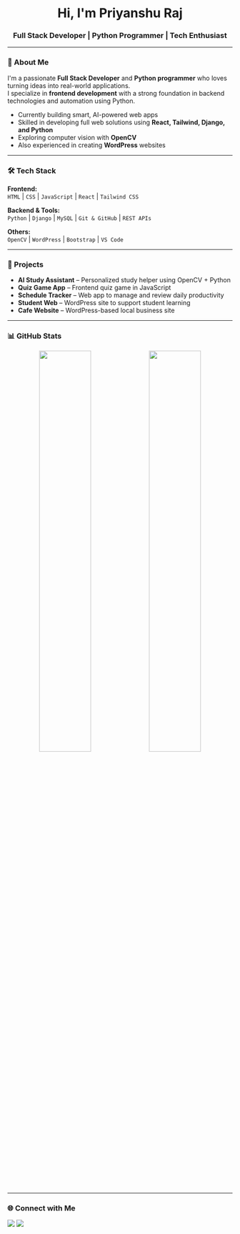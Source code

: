 <h1 align="center">Hi, I'm Priyanshu Raj</h1>
<h3 align="center">Full Stack Developer | Python Programmer | Tech Enthusiast</h3>

---

### 🚀 About Me
I'm a passionate **Full Stack Developer** and **Python programmer** who loves turning ideas into real-world applications.  
I specialize in **frontend development** with a strong foundation in backend technologies and automation using Python.

- Currently building smart, AI-powered web apps  
- Skilled in developing full web solutions using **React, Tailwind, Django, and Python**  
- Exploring computer vision with **OpenCV**  
- Also experienced in creating **WordPress** websites

---

### 🛠️ Tech Stack
**Frontend:**  
`HTML` | `CSS` | `JavaScript` | `React` | `Tailwind CSS`

**Backend & Tools:**  
`Python` | `Django` | `MySQL` | `Git & GitHub` | `REST APIs`

**Others:**  
`OpenCV` | `WordPress` | `Bootstrap` | `VS Code`

---

### 🧠 Projects
- **AI Study Assistant** – Personalized study helper using OpenCV + Python  
- **Quiz Game App** – Frontend quiz game in JavaScript  
- **Schedule Tracker** – Web app to manage and review daily productivity  
- **Student Web** – WordPress site to support student learning  
- **Cafe Website** – WordPress-based local business site  

---

### 📊 GitHub Stats
<p align="center">
  <img src="https://github-readme-stats.vercel.app/api?https://github.com/priyanshurajverma/priyanshurajverma/tree/main&show_icons=true&theme=radical" width="48%" />
  <img src="https://github-readme-streak-stats.herokuapp.com/?https://github.com/priyanshurajverma/priyanshurajverma/tree/main&theme=radical" width="48%" />
</p>

---

### 🌐 Connect with Me
<p>
  <a href="https://www.linkedin.com/in/priyanshu-raj-ba9828291?utm_source=share&utm_campaign=share_via&utm_content=profile&utm_medium=android_app"><img src="https://img.shields.io/badge/LinkedIn-blue?style=for-the-badge&logo=linkedin&logoColor=white" /></a>
  <a href="mailto:rajpriyanshu07sep@gmail.com"><img src="https://img.shields.io/badge/Gmail-D14836?style=for-the-badge&logo=gmail&logoColor=white" /></a>
</p>

<!---
priyanshurajverma/priyanshurajverma is a ✨ special ✨ repository because its `README.md` (this file) appears on your GitHub profile.
You can click the Preview link to take a look at your changes.
--->
